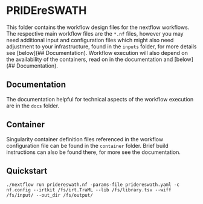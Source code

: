 # PRIDEreSWATH

This folder contains the workflow design files for the nextflow workflows.
The respective main workflow files are the `*.nf` files, however you may need additional input and configuration files which might also need adjustment to your infrastructure, found in the `inputs` folder, for more details see [below](## Documentation). Workflow execution will also depend on the availability of the containers, read on in the documentation and [below](## Documentation). 


## Documentation
The documentation helpful for technical aspects of the workflow execution are in the `docs` folder.

## Container
Singularity container definition files referenced in the workflow configuration file can be found in the `container` folder. Brief build instructions can also be found there, for more see the documentation.

## Quickstart
```
./nextflow run pridereswath.nf -params-file pridereswath.yaml -c nf.config --irtkit /fs/irt.TraML --lib /fs/library.tsv --wiff /fs/input/ --out_dir /fs/output/
```
